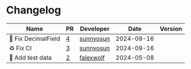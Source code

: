# Changelog

<!-- prettier-ignore -->
Name | PR | Developer | Date | Version
--- | --- | --- | --- | ---
🎨 Fix DecimalField | [4](https://github.com/laminlabs/omop/pull/4) | [sunnyosun](https://github.com/sunnyosun) | 2024-09-16 |
♻️ Fix CI | [3](https://github.com/laminlabs/omop/pull/3) | [sunnyosun](https://github.com/sunnyosun) | 2024-09-16 |
🍱 Add test data | [2](https://github.com/laminlabs/omop/pull/2) | [falexwolf](https://github.com/falexwolf) | 2024-05-08 |
